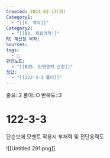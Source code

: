 ```yaml
---
Created: 2024-02-13(화)
Category1:
  - "[[6. 역학]]"
Category2:
  - "[[02. 재료역학]]"
RC 계산형 목차: 
Sources: 
tags:
  - 🧮
관련노트:
  - "[[B25. 단면응력 산정]]"
정답:
  - "[[122-3-3 풀이]]"
---
```

중요::2
풀이::O
반복도::3
#  122-3-3

단순보에 모멘트 작용시 부재력 및 전단응력도

![[Untitled 291.png]]